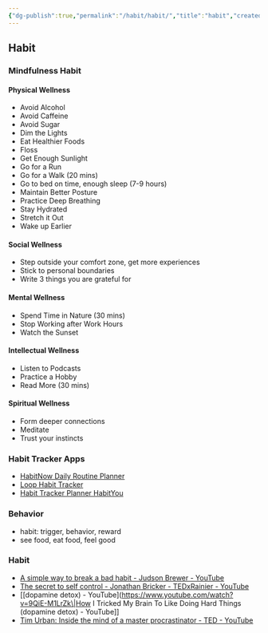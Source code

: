 ```yaml
---
{"dg-publish":true,"permalink":"/habit/habit/","title":"habit","created":"2023-03-04T05:17:42.791+07:00","updated":"2025-08-06T07:12:44.547+07:00"}
---
```



## Habit

### Mindfulness Habit

#### Physical Wellness

- Avoid Alcohol
- Avoid Caffeine
- Avoid Sugar
- Dim the Lights
- Eat Healthier Foods
- Floss
- Get Enough Sunlight
- Go for a Run
- Go for a Walk (20 mins)
- Go to bed on time, enough sleep (7-9 hours)
- Maintain Better Posture
- Practice Deep Breathing
- Stay Hydrated
- Stretch it Out
- Wake up Earlier

#### Social Wellness

- Step outside your comfort zone, get more experiences
- Stick to personal boundaries
- Write 3 things you are grateful for

#### Mental Wellness

- Spend Time in Nature (30 mins)
- Stop Working after Work Hours
- Watch the Sunset

#### Intellectual Wellness

- Listen to Podcasts
- Practice a Hobby
- Read More (30 mins)

#### Spiritual Wellness

- Form deeper connections
- Meditate
- Trust your instincts

### Habit Tracker Apps

- [HabitNow Daily Routine Planner](https://play.google.com/store/apps/details?id=com.habitnow)
- [Loop Habit Tracker](https://play.google.com/store/apps/details?id=org.isoron.uhabits)
- [Habit Tracker Planner HabitYou](https://play.google.com/store/apps/details?id=com.habityou.planner.goals.journal.habittracker)

### Behavior

- habit: trigger, behavior, reward
- see food, eat food, feel good

### Habit

- [A simple way to break a bad habit - Judson Brewer - YouTube](https://www.youtube.com/watch?v=-moW9jvvMr4&list=PL79A8suCuHLCNk_WNP9EuKROeWg5QwPOP&index=16)
- [The secret to self control - Jonathan Bricker - TEDxRainier - YouTube](https://www.youtube.com/watch?v=tTb3d5cjSFI)
- [[dopamine detox) - YouTube](<https://www.youtube.com/watch?v=9QiE-M1LrZk\|How> I Tricked My Brain To Like Doing Hard Things (dopamine detox) - YouTube]]
- [Tim Urban: Inside the mind of a master procrastinator - TED - YouTube](https://www.youtube.com/watch?v=arj7oStGLkU)
